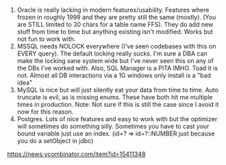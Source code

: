 1. Oracle is really lacking in modern features/usability. Features where frozen in roughly 1999 and they are pretty still the same (mostly). (You are STILL limited to 30 chars for a table name FFS). They do add new stuff from time to time but anything existing isn't modified. Works but not fun to work with.
2. MSSQL needs NOLOCK everywhere (I've seen codebases with this on EVERY query). The default locking really sucks. I'm sure a DBA can make the locking sane system wide but I've never seen this on any of the DBs I've worked with. Also, SQL Manager is a PITA IMHO. Toad it is not. Almost all DB interactions via a 1G windows only install is a "bad idea"
3. MySQL is nice but will just silently eat your data from time to time. Auto truncate is evil, as is missing enums. These have both hit me multiple times in production. Note: Not sure if this is still the case since I avoid it now for this reason.
4. Postgres. Lots of nice features and easy to work with but the optimizer will sometimes do something silly. Sometimes you have to cast your bound variable just use an index. (id=? => id=?::NUMBER just because you do a setObject in jdbc)

https://news.ycombinator.com/item?id=15411348
